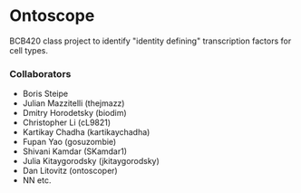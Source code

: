 # Ontoscope

BCB420 class project to identify "identity defining" transcription factors for cell types.


### Collaborators

* Boris Steipe
* Julian Mazzitelli (thejmazz)
* Dmitry Horodetsky (biodim)
* Christopher Li  (cL9821)
* Kartikay Chadha (kartikaychadha)
* Fupan Yao (gosuzombie)
* Shivani Kamdar (SKamdar1)
* Julia Kitaygorodsky (jkitaygorodsky)
* Dan Litovitz (ontoscoper)
* NN etc.


